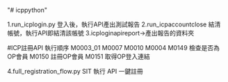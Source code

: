 "# icppython" 

1.run_icplogin.py 登入後，執行API產出測試報告
2.run_icpaccountclose 結清帳號，執行API即結清該帳號
3.icploginapireport->產出報告的資料夾

#ICP註冊API 執行順序
M0003_01
M0007
M0010
M0004
M0149 檢查是否為OP會員
M0150 註冊OP會員
M0151 取得OP登入連結

4.full_registration_flow.py SIT 執行 API 一鍵註冊

